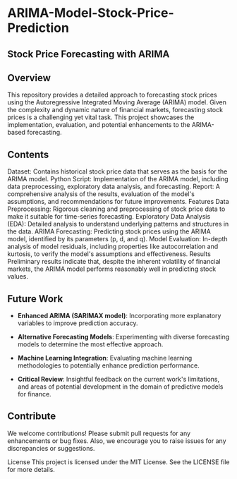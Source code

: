 # ARIMA-Model-Stock-Price-Prediction

## Stock Price Forecasting with ARIMA

## Overview
This repository provides a detailed approach to forecasting stock prices using the Autoregressive Integrated Moving Average (ARIMA) model. Given the complexity and dynamic nature of financial markets, forecasting stock prices is a challenging yet vital task. This project showcases the implementation, evaluation, and potential enhancements to the ARIMA-based forecasting.

## Contents
Dataset: Contains historical stock price data that serves as the basis for the ARIMA model.
Python Script: Implementation of the ARIMA model, including data preprocessing, exploratory data analysis, and forecasting.
Report: A comprehensive analysis of the results, evaluation of the model's assumptions, and recommendations for future improvements.
Features
Data Preprocessing: Rigorous cleaning and preprocessing of stock price data to make it suitable for time-series forecasting.
Exploratory Data Analysis (EDA): Detailed analysis to understand underlying patterns and structures in the data.
ARIMA Forecasting: Predicting stock prices using the ARIMA model, identified by its parameters (p, d, and q).
Model Evaluation: In-depth analysis of model residuals, including properties like autocorrelation and kurtosis, to verify the model's assumptions and effectiveness.
Results
Preliminary results indicate that, despite the inherent volatility of financial markets, the ARIMA model performs reasonably well in predicting stock values.

## Future Work

- **Enhanced ARIMA (SARIMAX model)**: Incorporating more explanatory variables to improve prediction accuracy.
  
- **Alternative Forecasting Models**: Experimenting with diverse forecasting models to determine the most effective approach.

- **Machine Learning Integration**: Evaluating machine learning methodologies to potentially enhance prediction performance.

- **Critical Review**: Insightful feedback on the current work's limitations, and areas of potential development in the domain of predictive models for finance.

## Contribute

We welcome contributions! Please submit pull requests for any enhancements or bug fixes. Also, we encourage you to raise issues for any discrepancies or suggestions.

License
This project is licensed under the MIT License. See the LICENSE file for more details.
